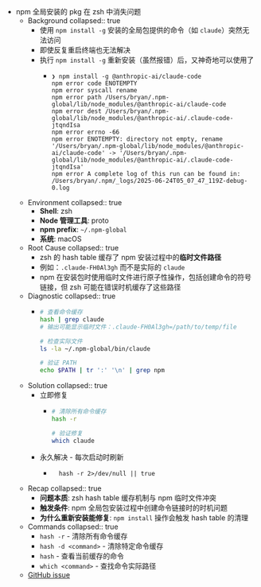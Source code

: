 - npm 全局安装的 pkg 在 zsh 中消失问题
	- Background
	  collapsed:: true
		- 使用 `npm install -g` 安装的全局包提供的命令（如 `claude`）突然无法访问
		- 即使反复重启终端也无法解决
		- 执行 `npm install -g` 重新安装（虽然报错）后，又神奇地可以使用了
			- ```
			  ❯ npm install -g @anthropic-ai/claude-code
			  npm error code ENOTEMPTY
			  npm error syscall rename
			  npm error path /Users/bryan/.npm-global/lib/node_modules/@anthropic-ai/claude-code
			  npm error dest /Users/bryan/.npm-global/lib/node_modules/@anthropic-ai/.claude-code-jtqndIsa
			  npm error errno -66
			  npm error ENOTEMPTY: directory not empty, rename '/Users/bryan/.npm-global/lib/node_modules/@anthropic-ai/claude-code' -> '/Users/bryan/.npm-global/lib/node_modules/@anthropic-ai/.claude-code-jtqndIsa'
			  npm error A complete log of this run can be found in: /Users/bryan/.npm/_logs/2025-06-24T05_07_47_119Z-debug-0.log
			  ```
	- Environment
	  collapsed:: true
		- **Shell**: zsh
		- **Node 管理工具**: proto
		- **npm prefix**: `~/.npm-global`
		- **系统**: macOS
	- Root Cause
	  collapsed:: true
		- zsh 的 hash table 缓存了 npm 安装过程中的**临时文件路径**
		- 例如：`.claude-FH0Al3gh` 而不是实际的 `claude`
		- npm 在安装包时使用临时文件进行原子性操作，包括创建命令的符号链接，但 zsh 可能在错误时机缓存了这些路径
	- Diagnostic
	  collapsed:: true
		- ```bash
		  # 查看命令缓存
		  hash | grep claude
		  # 输出可能显示临时文件：.claude-FH0Al3gh=/path/to/temp/file
		  
		  # 检查实际文件
		  ls -la ~/.npm-global/bin/claude
		  
		  # 验证 PATH
		  echo $PATH | tr ':' '\n' | grep npm
		  ```
	- Solution
	  collapsed:: true
		- 立即修复
			- ```bash
			  # 清除所有命令缓存
			  hash -r
			  
			  # 验证修复
			  which claude
			  ```
		- 永久解决 - 每次启动时刷新
			- ```.zshrc
			    hash -r 2>/dev/null || true
			  ```
	- Recap
	  collapsed:: true
		- **问题本质**: zsh hash table 缓存机制与 npm 临时文件冲突
		- **触发条件**: npm 全局包安装过程中创建命令链接时的时机问题
		- **为什么重新安装能修复**: `npm install` 操作会触发 hash table 的清理
	- Commands
	  collapsed:: true
		- `hash -r` - 清除所有命令缓存
		- `hash -d <command>` - 清除特定命令缓存
		- `hash` - 查看当前缓存的命令
		- `which <command>` - 查找命令实际路径
	- [GitHub issue](https://github.com/anthropics/claude-code/issues/1682)